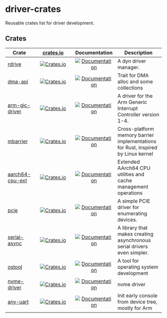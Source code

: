 # driver-crates

Reusable crates list for driver development.

## Crates

| Crate | &nbsp;&nbsp;&nbsp;&nbsp;&nbsp;[crates.io](crates.io)&nbsp;&nbsp;&nbsp;&nbsp;&nbsp; | Documentation | Description |
|----|:--:|:--:|----|
| [rdrive](https://github.com/drivercraft/rdrive) | [![Crates.io](https://img.shields.io/crates/v/rdrive.svg)](https://crates.io/crates/rdrive) | [![Documentation](https://docs.rs/rdrive/badge.svg)](https://docs.rs/rdrive) | A dyn driver manager. |
| [dma-api](https://github.com/drivercraft/dma-api) | [![Crates.io](https://img.shields.io/crates/v/dma-api.svg)](https://crates.io/crates/dma-api) | [![Documentation](https://docs.rs/dma-api/badge.svg)](https://docs.rs/dma-api) | Trait for DMA alloc and some collections |
| [arm-gic-driver](https://github.com/rcore-os/arm-gic-driver) | [![Crates.io](https://img.shields.io/crates/v/arm-gic-driver.svg)](https://crates.io/crates/arm-gic-driver) | [![Documentation](https://docs.rs/arm-gic-driver/badge.svg)](https://docs.rs/arm-gic-driver) | A driver for the Arm Generic Interrupt Controller version 1-4. |
| [mbarrier](https://github.com/drivercraft/mbarrier) | [![Crates.io](https://img.shields.io/crates/v/mbarrier.svg)](https://crates.io/crates/mbarrier) | [![Documentation](https://docs.rs/mbarrier/badge.svg)](https://docs.rs/mbarrier) | Cross-platform memory barrier implementations for Rust, inspired by Linux kernel |
| [aarch64-cpu-ext](https://github.com/drivercraft/aarch64-cpu-ext) | [![Crates.io](https://img.shields.io/crates/v/aarch64-cpu-ext.svg)](https://crates.io/crates/aarch64-cpu-ext) | [![Documentation](https://docs.rs/aarch64-cpu-ext/badge.svg)](https://docs.rs/aarch64-cpu-ext) | Extended AArch64 CPU utilities and cache management operations |
| [pcie](https://github.com/drivercraft/pcie) | [![Crates.io](https://img.shields.io/crates/v/pcie.svg)](https://crates.io/crates/pcie) | [![Documentation](https://docs.rs/pcie/badge.svg)](https://docs.rs/pcie) | A simple PCIE driver for enumerating devices. |
| [serial-async](https://github.com/rcore-os/serial-async) | [![Crates.io](https://img.shields.io/crates/v/serial-async.svg)](https://crates.io/crates/serial-async) | [![Documentation](https://docs.rs/serial-async/badge.svg)](https://docs.rs/serial-async) | A library that makes creating asynchronous serial drivers even simpler. |
| [ostool](https://github.com/ZR233/ostool) | [![Crates.io](https://img.shields.io/crates/v/ostool.svg)](https://crates.io/crates/ostool) | [![Documentation](https://docs.rs/ostool/badge.svg)](https://docs.rs/ostool) | A tool for operating system development |
| [nvme-driver](https://github.com/drivercraft/nvme) | [![Crates.io](https://img.shields.io/crates/v/nvme-driver.svg)](https://crates.io/crates/nvme-driver) | [![Documentation](https://docs.rs/nvme-driver/badge.svg)](https://docs.rs/nvme-driver) | nvme driver |
| [any-uart](https://github.com/rcore-os/any-uart) | [![Crates.io](https://img.shields.io/crates/v/any-uart.svg)](https://crates.io/crates/any-uart) | [![Documentation](https://docs.rs/any-uart/badge.svg)](https://docs.rs/any-uart) | Init early console from device tree, mostly for Arm |

